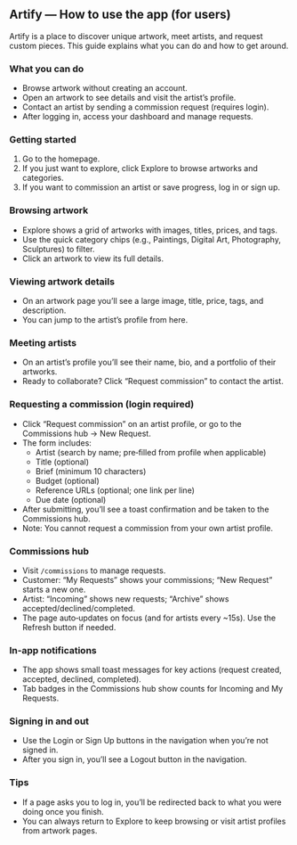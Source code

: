 ## Artify — How to use the app (for users)

Artify is a place to discover unique artwork, meet artists, and request custom pieces.
This guide explains what you can do and how to get around.

### What you can do
- Browse artwork without creating an account.
- Open an artwork to see details and visit the artist’s profile.
- Contact an artist by sending a commission request (requires login).
- After logging in, access your dashboard and manage requests.

### Getting started
1) Go to the homepage.
2) If you just want to explore, click Explore to browse artworks and categories.
3) If you want to commission an artist or save progress, log in or sign up.

### Browsing artwork
- Explore shows a grid of artworks with images, titles, prices, and tags.
- Use the quick category chips (e.g., Paintings, Digital Art, Photography, Sculptures) to filter.
- Click an artwork to view its full details.

### Viewing artwork details
- On an artwork page you’ll see a large image, title, price, tags, and description.
- You can jump to the artist’s profile from here.

### Meeting artists
- On an artist’s profile you’ll see their name, bio, and a portfolio of their artworks.
- Ready to collaborate? Click “Request commission” to contact the artist.

### Requesting a commission (login required)
- Click “Request commission” on an artist profile, or go to the Commissions hub → New Request.
- The form includes:
  - Artist (search by name; pre‑filled from profile when applicable)
  - Title (optional)
  - Brief (minimum 10 characters)
  - Budget (optional)
  - Reference URLs (optional; one link per line)
  - Due date (optional)
- After submitting, you’ll see a toast confirmation and be taken to the Commissions hub.
- Note: You cannot request a commission from your own artist profile.

### Commissions hub
- Visit `/commissions` to manage requests.
- Customer: “My Requests” shows your commissions; “New Request” starts a new one.
- Artist: “Incoming” shows new requests; “Archive” shows accepted/declined/completed.
- The page auto‑updates on focus (and for artists every ~15s). Use the Refresh button if needed.

### In‑app notifications
- The app shows small toast messages for key actions (request created, accepted, declined, completed).
- Tab badges in the Commissions hub show counts for Incoming and My Requests.

### Signing in and out
- Use the Login or Sign Up buttons in the navigation when you’re not signed in.
- After you sign in, you’ll see a Logout button in the navigation.

### Tips
- If a page asks you to log in, you’ll be redirected back to what you were doing once you finish.
- You can always return to Explore to keep browsing or visit artist profiles from artwork pages.

